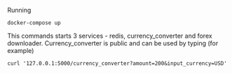 Running

```
docker-compose up
```

This commands starts 3 services - redis, currency_converter and forex
downloader. Currency_converter is public and can be used by typing
(for example)

```
curl '127.0.0.1:5000/currency_converter?amount=200&input_currency=USD'
```
